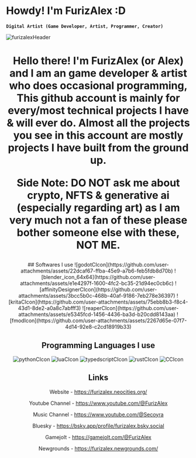  # Howdy! I'm FurizAlex :D
**`Digital Artist (Game Developer, Artist, Programmer, Creator)`**

  ![furizalexHeader](https://github.com/user-attachments/assets/baee14b3-a42e-469a-8cdc-3eff1ffb129a)
<div style="text-align: center;">
 <h1>
  Hello there! I'm FurizAlex (or Alex) and I am an game developer & artist who does occasional programming,
  This github account is mainly for every/most technical projects I have & will ever do.
  Almost all the projects you see in this account are mostly projects I have built from the ground up.


  Side Note: DO NOT ask me about crypto, NFTS & generative ai (especially regarding art) as I am very much not a fan of these
  please bother someone else with these, NOT ME.
</h1>  
  ## Softwares I use
  ![godotCIcon](https://github.com/user-attachments/assets/22dcaf67-ffba-45e9-a7b6-feb5fdb8d70b)
  ![blender_icon_64x64](https://github.com/user-attachments/assets/e1e4297f-1600-4fc2-bc35-21d94ec0cb6c)
  ![affinityDesignerCIcon](https://github.com/user-attachments/assets/3bcc5b0c-468b-40af-9186-7eb278e36397)
  ![kritaCIcon](https://github.com/user-attachments/assets/75ebb8b3-f8c4-43d1-8de2-a0a8c7abfff3)
  ![reaperCIcon](https://github.com/user-attachments/assets/e5345fcd-1456-4436-ba3d-b20cdd8143aa)
  ![fmodIcon](https://github.com/user-attachments/assets/2267d65e-07f7-4d14-92e8-c2cd18919b33)
  
  ## Programming Languages I use
  ![pythonCIcon](https://github.com/user-attachments/assets/4ad1f1ab-6228-46e1-a6f0-1a17b04f7b58)
  ![luaCIcon](https://github.com/user-attachments/assets/34adb9e1-572f-4991-860b-7cdd9dcd82a0)
  ![typedscriptCIcon](https://github.com/user-attachments/assets/70faad91-74d5-419b-ac3d-83791b27f3a0)
  ![rustCIcon](https://github.com/user-attachments/assets/d202cc0d-1add-4af9-befe-77e857fe7c5a)
  ![CCIcon](https://github.com/user-attachments/assets/4253da2f-1aa5-49e6-a098-094cdad3b90b)
  
  ## Links
  Website - https://furizalex.neocities.org/
 
  Youtube Channel - https://www.youtube.com/@FurizAlex
 
  Music Channel - https://www.youtube.com/@Secoyra
 
  Bluesky - https://bsky.app/profile/furizalex.bsky.social
 
  Gamejolt - https://gamejolt.com/@FurizAlex
 
  Newgrounds - https://furizalex.newgrounds.com/
</div>

